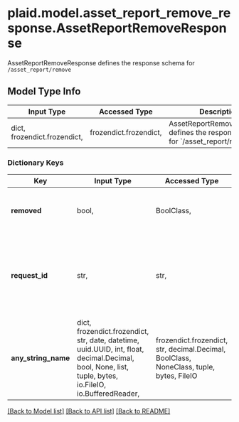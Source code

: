 # plaid.model.asset_report_remove_response.AssetReportRemoveResponse

AssetReportRemoveResponse defines the response schema for `/asset_report/remove`

## Model Type Info
Input Type | Accessed Type | Description | Notes
------------ | ------------- | ------------- | -------------
dict, frozendict.frozendict,  | frozendict.frozendict,  | AssetReportRemoveResponse defines the response schema for &#x60;/asset_report/remove&#x60; | 

### Dictionary Keys
Key | Input Type | Accessed Type | Description | Notes
------------ | ------------- | ------------- | ------------- | -------------
**removed** | bool,  | BoolClass,  | &#x60;true&#x60; if the Asset Report was successfully removed. | 
**request_id** | str,  | str,  | A unique identifier for the request, which can be used for troubleshooting. This identifier, like all Plaid identifiers, is case sensitive. | 
**any_string_name** | dict, frozendict.frozendict, str, date, datetime, uuid.UUID, int, float, decimal.Decimal, bool, None, list, tuple, bytes, io.FileIO, io.BufferedReader,  | frozendict.frozendict, str, decimal.Decimal, BoolClass, NoneClass, tuple, bytes, FileIO | any string name can be used but the value must be the correct type | [optional]

[[Back to Model list]](../../README.md#documentation-for-models) [[Back to API list]](../../README.md#documentation-for-api-endpoints) [[Back to README]](../../README.md)

